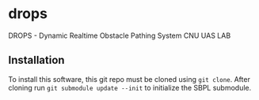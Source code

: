 # drops
DROPS - Dynamic Realtime Obstacle Pathing System
CNU UAS LAB

Installation
------------

To install this software, this git repo must be cloned using `git clone`. After cloning run `git submodule update --init` to initialize the SBPL submodule.
